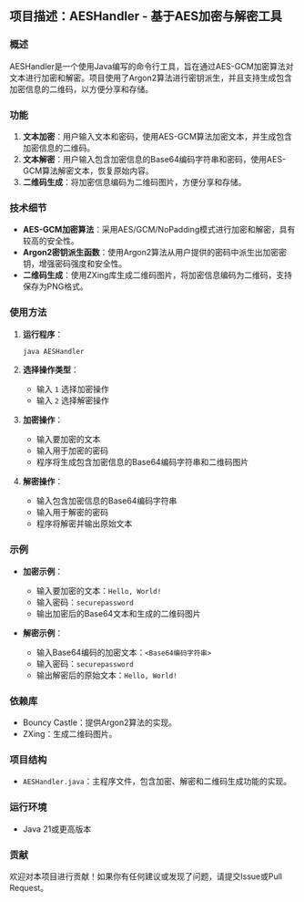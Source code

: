 ## 项目描述：AESHandler - 基于AES加密与解密工具

### 概述
AESHandler是一个使用Java编写的命令行工具，旨在通过AES-GCM加密算法对文本进行加密和解密。项目使用了Argon2算法进行密钥派生，并且支持生成包含加密信息的二维码，以方便分享和存储。

### 功能
1. **文本加密**：用户输入文本和密码，使用AES-GCM算法加密文本，并生成包含加密信息的二维码。
2. **文本解密**：用户输入包含加密信息的Base64编码字符串和密码，使用AES-GCM算法解密文本，恢复原始内容。
3. **二维码生成**：将加密信息编码为二维码图片，方便分享和存储。

### 技术细节
- **AES-GCM加密算法**：采用AES/GCM/NoPadding模式进行加密和解密，具有较高的安全性。
- **Argon2密钥派生函数**：使用Argon2算法从用户提供的密码中派生出加密密钥，增强密码强度和安全性。
- **二维码生成**：使用ZXing库生成二维码图片，将加密信息编码为二维码，支持保存为PNG格式。

### 使用方法
1. **运行程序**：
   ```sh
   java AESHandler
   ```

2. **选择操作类型**：
   - 输入 `1` 选择加密操作
   - 输入 `2` 选择解密操作

3. **加密操作**：
   - 输入要加密的文本
   - 输入用于加密的密码
   - 程序将生成包含加密信息的Base64编码字符串和二维码图片

4. **解密操作**：
   - 输入包含加密信息的Base64编码字符串
   - 输入用于解密的密码
   - 程序将解密并输出原始文本

### 示例
- **加密示例**：
  - 输入要加密的文本：`Hello, World!`
  - 输入密码：`securepassword`
  - 输出加密后的Base64文本和生成的二维码图片

- **解密示例**：
  - 输入Base64编码的加密文本：`<Base64编码字符串>`
  - 输入密码：`securepassword`
  - 输出解密后的原始文本：`Hello, World!`

### 依赖库
- Bouncy Castle：提供Argon2算法的实现。
- ZXing：生成二维码图片。

### 项目结构
- `AESHandler.java`：主程序文件，包含加密、解密和二维码生成功能的实现。

### 运行环境
- Java 21或更高版本

### 贡献
欢迎对本项目进行贡献！如果你有任何建议或发现了问题，请提交Issue或Pull Request。
